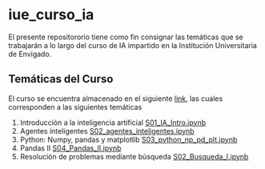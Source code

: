 # iue_curso_ia

El presente repositororio tiene como fin consignar las temáticas que se trabajarán a lo largo del curso de IA impartido en la Institución Universitaria de Envigado.

## Temáticas del Curso

El curso se encuentra almacenado en el siguiente [link](https://github.com/ssanchezgoe/iue_curso_ia/tree/main/nb_google_colab), las cuales corresponden a las siguientes temáticas

1. Introducción a la inteligencia artificial [S01_IA_Intro.ipynb](https://github.com/ssanchezgoe/iue_curso_ia/blob/main/nb_google_colab/S01_IA_Intro.ipynb)
2. Agentes inteligentes [S02_agentes_inteligentes.ipynb](https://github.com/ssanchezgoe/iue_curso_ia/blob/main/nb_google_colab/S02_agentes_inteligentes.ipynb)
3. Python: Numpy, pandas y matplotlib [S03_python_np_pd_plt.ipynb](https://github.com/ssanchezgoe/iue_curso_ia/blob/main/nb_google_colab/s03_python_np_plt_pd.ipynb)
4. Pandas II [S04_Pandas_II.ipynb](https://github.com/ssanchezgoe/iue_curso_ia/blob/main/nb_google_colab/s04_Pandas_II.ipynb)
5. Resolución de problemas mediante búsqueda [S02_Busqueda_I.ipynb](https://github.com/ssanchezgoe/iue_curso_ia/blob/main/nb_google_colab/S02_Busqueda_I.ipynb)
